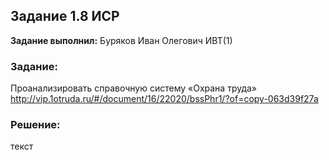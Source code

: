 ## Задание 1.8 ИСР

**Задание выполнил:** Буряков Иван Олегович ИВТ(1)

### Задание: 
Проанализировать справочную систему «Охрана труда» http://vip.1otruda.ru/#/document/16/22020/bssPhr1/?of=copy-063d39f27a

### Решение:

текст
